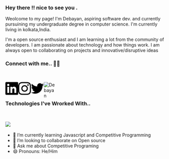 ### Hey there !! nice to see you .  

Weolcome to my page!
I'm Debayan, aspiring software dev. and currently pursuining my undergraduate degree in computer science.
I'm currently living in kolkata,India.

I'm a open source enthusiast and I am learning a lot from the community of developers. I am passionate about technology and how things work.
I am always open to collaborating on projects and innovative/disruptive ideas


### Connect with me.. 💬💬 
<br />

[<img align= 'left' alt="Debayan" width="40px" src="https://github.com/Phoenix-031/Phoenix-031/blob/main/linkedin.svg" />][linkedin]
[<img align= 'left' alt="Debayan" width="40px" src="https://github.com/Phoenix-031/Phoenix-031/blob/main/instagram.svg" />][instagram]
[<img align= 'left' alt="Debayan" width="40px" src="https://github.com/Phoenix-031/Phoenix-031/blob/main/twitter.svg" />][twitter]
[<img align= 'left' alt="Debayan" width="40px" src="https://github.com/Phoenix-031/Phoenix-031/blob/main/facebook.svg" />][facebook]

<br />
<br />

### Technologies I've Wrorked With..
<br />
 <p>
      <img width="50px" src="https://img.icons8.com/color/96/000000/c-plus-plus-logo.png"/>
      
 </p>


- 🌱 I’m currently learning Javascript and Competitive Programming
- 👯 I’m looking to collaborate on Open source
- 💬 Ask me about Competitive Programing
- 😄 Pronouns: He/Him





[instagram]:https://instagram.com/__anonymous___2002___
[twitter]:https://twitter.com/phoenix__31
[linkedin]:https://www.linkedin.com/in/debayan-pradhan-b138641b4/
[facebook]:https://www.facebook.com/debayan.pradhan.3/
      

